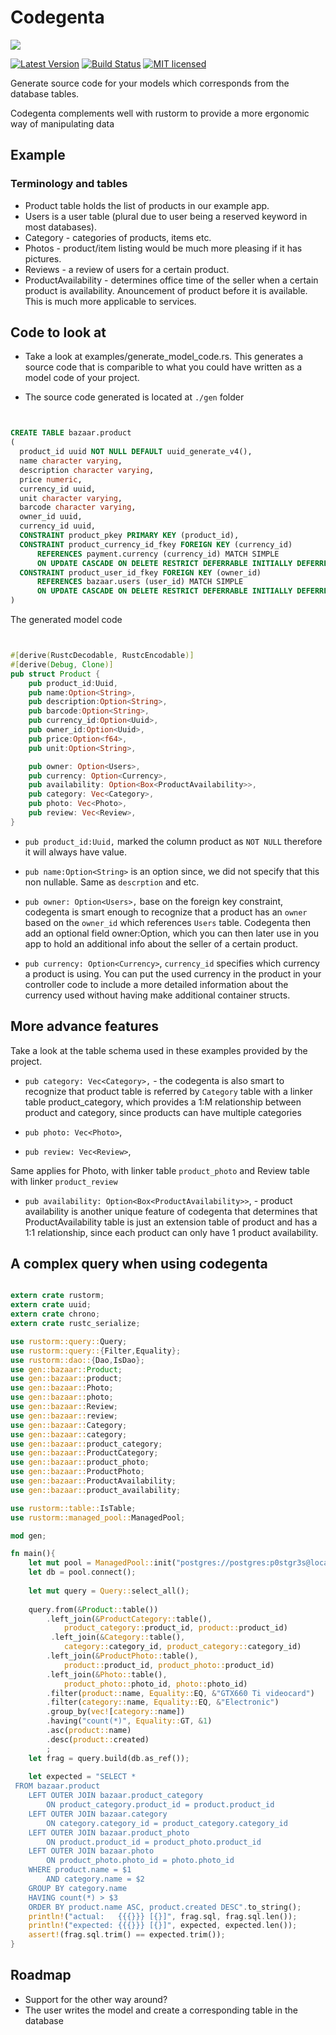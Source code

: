 # Codegenta

![](https://raw.githubusercontent.com/ivanceras/codegenta/master/kutsinta.png)

[![Latest Version](https://img.shields.io/crates/v/codegenta.svg)](https://crates.io/crates/codegenta)
[![Build Status](https://api.travis-ci.org/ivanceras/codegenta.svg)](https://travis-ci.org/ivanceras/codegenta)
[![MIT licensed](https://img.shields.io/badge/license-MIT-blue.svg)](./LICENSE)

Generate source code for your models which corresponds from the database tables.

Codegenta complements well with rustorm to provide a more ergonomic way of manipulating data


## Example

### Terminology and tables
* Product table holds the list of products in our example app.
* Users is a user table (plural due to user being a reserved keyword in most databases).
* Category - categories of products, items etc.
* Photos - product/item listing would be much more pleasing if it has pictures.
* Reviews - a review of users for a certain product.
* ProductAvailability - determines office time of the seller when a certain product is availability. Anouncement of product before it is available. This is much more applicable to services.

## Code to look at
* Take a look at examples/generate_model_code.rs. This generates a source code that is comparible to what you could have written as a model code of your project.

* The source code generated is located at `./gen` folder

```sql


CREATE TABLE bazaar.product
(
  product_id uuid NOT NULL DEFAULT uuid_generate_v4(),
  name character varying,
  description character varying,
  price numeric,
  currency_id uuid,
  unit character varying,
  barcode character varying,
  owner_id uuid,
  currency_id uuid,
  CONSTRAINT product_pkey PRIMARY KEY (product_id),
  CONSTRAINT product_currency_id_fkey FOREIGN KEY (currency_id)
      REFERENCES payment.currency (currency_id) MATCH SIMPLE
      ON UPDATE CASCADE ON DELETE RESTRICT DEFERRABLE INITIALLY DEFERRED,
  CONSTRAINT product_user_id_fkey FOREIGN KEY (owner_id)
      REFERENCES bazaar.users (user_id) MATCH SIMPLE
      ON UPDATE CASCADE ON DELETE RESTRICT DEFERRABLE INITIALLY DEFERRED
)

```

The generated model code

```rust


#[derive(RustcDecodable, RustcEncodable)]
#[derive(Debug, Clone)]
pub struct Product {
    pub product_id:Uuid,
    pub name:Option<String>,
    pub description:Option<String>,
    pub barcode:Option<String>,
    pub currency_id:Option<Uuid>,
    pub owner_id:Option<Uuid>,
    pub price:Option<f64>,
    pub unit:Option<String>,

    pub owner: Option<Users>,
    pub currency: Option<Currency>,
    pub availability: Option<Box<ProductAvailability>>,
    pub category: Vec<Category>,
    pub photo: Vec<Photo>,
    pub review: Vec<Review>,
}

```

* `pub product_id:Uuid,` marked the column product as `NOT NULL` therefore it will always have value.

* `pub name:Option<String>` is an option since, we did not specify that this non nullable. Same as `descrption` and etc.

* `pub owner: Option<Users>,` base on the foreign key constraint, codegenta is smart enough to recognize that a product has an `owner` based on the `owner_id` which references `Users` table. Codegenta then add an optional field owner:Option<Users>, which you can then later use in you app to hold an additional info about the seller of a certain product.


* `pub currency: Option<Currency>`, `currency_id` specifies which currency a product is using. You can put the used currency in the product in your controller code to include a more detailed information about the currency used without having make additional container structs.

## More advance features
Take a look at the table schema used in these examples provided by the project.

* `pub category: Vec<Category>,` - the codegenta is also smart to recognize that product table is referred by `Category` table with a linker table product_category,
which provides a 1:M relationship between product and category, since products can have multiple categories

* `pub photo: Vec<Photo>`,
* `pub review: Vec<Review>`,

Same applies for Photo, with linker table `product_photo`
and Review table with linker `product_review`


* `pub availability: Option<Box<ProductAvailability>>`,  - product availability is another unique feature of codegenta that determines that ProductAvailability table is just an extension table of product and has a 1:1 relationship, since each product can only have 1 product availability.


## A complex query when using codegenta

```rust

extern crate rustorm;
extern crate uuid;
extern crate chrono;
extern crate rustc_serialize;

use rustorm::query::Query;
use rustorm::query::{Filter,Equality};
use rustorm::dao::{Dao,IsDao};
use gen::bazaar::Product;
use gen::bazaar::product;
use gen::bazaar::Photo;
use gen::bazaar::photo;
use gen::bazaar::Review;
use gen::bazaar::review;
use gen::bazaar::Category;
use gen::bazaar::category;
use gen::bazaar::product_category;
use gen::bazaar::ProductCategory;
use gen::bazaar::product_photo;
use gen::bazaar::ProductPhoto;
use gen::bazaar::ProductAvailability;
use gen::bazaar::product_availability;

use rustorm::table::IsTable;
use rustorm::managed_pool::ManagedPool;

mod gen;

fn main(){
    let mut pool = ManagedPool::init("postgres://postgres:p0stgr3s@localhost/bazaar_v6",1);
    let db = pool.connect();
    
    let mut query = Query::select_all();
    
    query.from(&Product::table())
        .left_join(&ProductCategory::table(),
            product_category::product_id, product::product_id)
         .left_join(&Category::table(),
            category::category_id, product_category::category_id)
        .left_join(&ProductPhoto::table(),
            product::product_id, product_photo::product_id)
        .left_join(&Photo::table(), 
            product_photo::photo_id, photo::photo_id)
        .filter(product::name, Equality::EQ, &"GTX660 Ti videocard")
        .filter(category::name, Equality::EQ, &"Electronic")
        .group_by(vec![category::name])
        .having("count(*)", Equality::GT, &1)
        .asc(product::name)
        .desc(product::created)
        ;
    let frag = query.build(db.as_ref());
    
    let expected = "SELECT *
 FROM bazaar.product
    LEFT OUTER JOIN bazaar.product_category 
        ON product_category.product_id = product.product_id 
    LEFT OUTER JOIN bazaar.category 
        ON category.category_id = product_category.category_id 
    LEFT OUTER JOIN bazaar.product_photo 
        ON product.product_id = product_photo.product_id 
    LEFT OUTER JOIN bazaar.photo 
        ON product_photo.photo_id = photo.photo_id 
    WHERE product.name = $1 
        AND category.name = $2 
    GROUP BY category.name 
    HAVING count(*) > $3 
    ORDER BY product.name ASC, product.created DESC".to_string();
    println!("actual:   {{{}}} [{}]", frag.sql, frag.sql.len());
    println!("expected: {{{}}} [{}]", expected, expected.len());
    assert!(frag.sql.trim() == expected.trim());
}

```


## Roadmap

* Support for the other way around?
*    The user writes the model and create a corresponding table in the database
